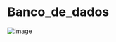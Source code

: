 # Banco_de_dados

![image](https://user-images.githubusercontent.com/67590378/235373941-d07282f5-a1c4-4148-807c-f6c934a94447.png)
